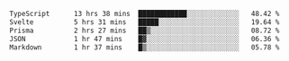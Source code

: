 <!--START_SECTION:waka-->

```txt
TypeScript      13 hrs 38 mins  ████████████░░░░░░░░░░░░░   48.42 %
Svelte          5 hrs 31 mins   █████░░░░░░░░░░░░░░░░░░░░   19.64 %
Prisma          2 hrs 27 mins   ██▒░░░░░░░░░░░░░░░░░░░░░░   08.72 %
JSON            1 hr 47 mins    █▓░░░░░░░░░░░░░░░░░░░░░░░   06.36 %
Markdown        1 hr 37 mins    █▒░░░░░░░░░░░░░░░░░░░░░░░   05.78 %
```

<!--END_SECTION:waka-->

